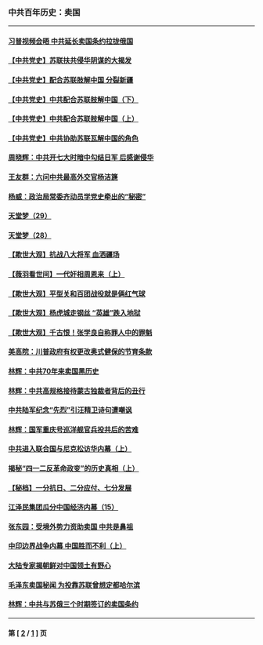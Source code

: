 ### 中共百年历史：卖国
---
#### [习普视频会晤 中共延长卖国条约拉拢俄国](../../pages/nf1176117/n13060971.md?02180430) 
#### [【中共党史】苏联扶共侵华阴谋的大揭发](../../pages/nf1176117/n13056050.md?02180430) 
#### [【中共党史】配合苏联肢解中国 分裂新疆](../../pages/nf1176117/n13040700.md?02180430) 
#### [【中共党史】中共配合苏联肢解中国（下）](../../pages/nf1176117/n13035660.md?02180430) 
#### [【中共党史】中共配合苏联肢解中国（上）](../../pages/nf1176117/n13030262.md?02180430) 
#### [【中共党史】中共协助苏联瓦解中国的角色](../../pages/nf1176117/n13018109.md?02180430) 
#### [周晓辉：中共开七大时暗中勾结日军 后感谢侵华](../../pages/nf1176117/n12921960.md?02180430) 
#### [王友群：六问中共最高外交官杨洁篪](../../pages/nf1176117/n12836495.md?02180430) 
#### [杨威：政治局常委齐动员学党史牵出的“秘密”](../../pages/nf1176117/n12764642.md?02180430) 
#### [天堂梦（29）](../../pages/nf1176117/n12408465.md?02180430) 
#### [天堂梦（28）](../../pages/nf1176117/n12408309.md?02180430) 
#### [【欺世大观】抗战八大将军 血洒疆场](../../pages/nf1176117/n12357044.md?02180430) 
#### [【薇羽看世间】一代奸相周恩来（上）](../../pages/nf1176117/n12401109.md?02180430) 
#### [【欺世大观】平型关和百团战役就是俩红气球](../../pages/nf1176117/n12359157.md?02180430) 
#### [【欺世大观】杨虎城走钢丝 “英雄”跌入地狱](../../pages/nf1176117/n12358840.md?02180430) 
#### [【欺世大观】千古恨！张学良自称罪人中的罪魁](../../pages/nf1176117/n12358629.md?02180430) 
#### [美高院：川普政府有权更改奥式健保的节育条款](../../pages/nf1176117/n12242171.md?02180430) 
#### [林辉：中共70年来卖国黑历史](../../pages/nf1176117/n11552181.md?02180430) 
#### [林辉：中共高规格接待蒙古独裁者背后的丑行](../../pages/nf1176117/n11225005.md?02180430) 
#### [中共陆军纪念“先烈”引汪精卫诗句遭嘲讽](../../pages/nf1176117/n11153345.md?02180430) 
#### [林辉：国军重庆号巡洋舰官兵投共后的苦难](../../pages/nf1176117/n10997801.md?02180430) 
#### [中共进入联合国与尼克松访华内幕（上）](../../pages/nf1176117/n10138788.md?02180430) 
#### [揭秘“四一二反革命政变”的历史真相（上）](../../pages/nf1176117/n9996650.md?02180430) 
#### [【秘档】一分抗日、二分应付、七分发展](../../pages/nf1176117/n9331484.md?02180430) 
#### [江泽民集团瓜分中国经济内幕（15）](../../pages/nf1176117/n9268584.md?02180430) 
#### [张东园：受境外势力资助卖国 中共是鼻祖](../../pages/nf1176117/n9272480.md?02180430) 
#### [中印边界战争内幕 中国胜而不利（上）](../../pages/nf1176117/n9252458.md?02180430) 
#### [大陆专家揭朝鲜对中国领土有野心](../../pages/nf1176117/n9074056.md?02180430) 
#### [毛泽东卖国秘闻 为投靠苏联曾想定都哈尔滨](../../pages/nf1176117/n9058631.md?02180430) 
#### [林辉：中共与苏俄三个时期签订的卖国条约](../../pages/nf1176117/n9036062.md?02180430) 

---
#### 第 [ [2](./2.md?02180430) / [1](./1.md?02180430) ] 页
